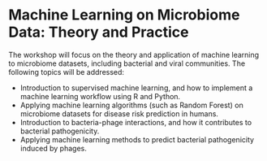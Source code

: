 # Machine Learning on Microbiome Data: Theory and Practice

The workshop will focus on the theory and application of machine learning to
microbiome datasets, including bacterial and viral communities. The following topics will be
addressed:
* Introduction to supervised machine learning, and how to implement a machine learning
workflow using R and Python.
* Applying machine learning algorithms (such as Random Forest) on microbiome datasets
for disease risk prediction in humans.
* Introduction to bacteria-phage interactions, and how it contributes to bacterial
pathogenicity.
* Applying machine learning methods to predict bacterial pathogenicity induced by
phages.
